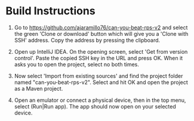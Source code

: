 # Build Instructions

1) Go to https://github.com/ajaramillo76/can-you-beat-rps-v2 and select the green 'Clone or download' button which will give you a 'Clone with SSH' address.  Copy the address by pressing the clipboard.

2) Open up IntelliJ IDEA.  On the opening screen, select 'Get from version control'.  Paste the copied SSH key in the URL and press OK.  When it asks you to open the project, select no both times.

3) Now select 'Import from existing sources' and find the project folder named "can-you-beat-rps-v2".  Select and hit OK and open the project as a Maven project.

4) Open an emulator or connect a physical device, then in the top menu, select (Run|Run app).  The app should now open on your selected device.   